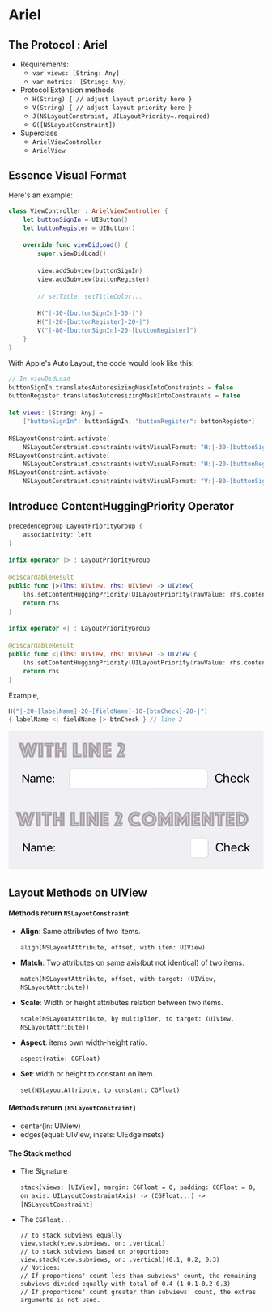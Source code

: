 # Ariel

## The Protocol : Ariel

+ Requirements: 
  + `var views: [String: Any]`
  + `var metrics: [String: Any]`
+ Protocol Extension methods
  + `H(String) { // adjust layout priority here }`
  + `V(String) { // adjust layout priority here }`
  + `J(NSLayoutConstraint, UILayoutPriority=.required)`
  + `G([NSLayoutConstraint])`
+ Superclass
  + `ArielViewController`
  + `ArielView`

## Essence Visual Format

Here's an example:

```swift
class ViewController : ArielViewController {
    let buttonSignIn = UIButton()
    let buttonRegister = UIButton()
    
    override func viewDidLoad() {
        super.viewDidLoad()
        
        view.addSubview(buttonSignIn)
        view.addSubview(buttonRegister)
        
        // setTitle, setTitleColor...
        
        H("|-30-[buttonSignIn]-30-|")
        H("|-20-[buttonRegister]-20-|")
        V("|-80-[buttonSignIn]-20-[buttonRegister]")
    }
}
```



With Apple's Auto Layout, the code would look like this:

```swift
// In viewDidLoad
buttonSignIn.translatesAutoresizingMaskIntoConstraints = false
buttonRegister.translatesAutoresizingMaskIntoConstraints = false

let views: [String: Any] = 
	["buttonSignIn": buttonSignIn, "buttonRegister": buttonRegister]

NSLayoutConstraint.activate(
    NSLayoutConstraint.constraints(withVisualFormat: "H:|-30-[buttonSignIn]-30-|", metrics: nil, views: views))
NSLayoutConstraint.activate(
    NSLayoutConstraint.constraints(withVisualFormat: "H:|-20-[buttonRegister]-20-|", metrics: nil, views: views))
NSLayoutConstraint.activate(
    NSLayoutConstraint.constraints(withVisualFormat: "V:|-80-[buttonSignIn]-20-[buttonRegister]", metrics: nil, views: views))
```



## Introduce ContentHuggingPriority Operator

```swift
precedencegroup LayoutPriorityGroup {
    associativity: left
}

infix operator |> : LayoutPriorityGroup

@discardableResult
public func |>(lhs: UIView, rhs: UIView) -> UIView{
    lhs.setContentHuggingPriority(UILayoutPriority(rawValue: rhs.contentHuggingPriority(for: .horizontal).rawValue-1), for: .horizontal)
    return rhs
}

infix operator <| : LayoutPriorityGroup

@discardableResult
public func <|(lhs: UIView, rhs: UIView) -> UIView {
    lhs.setContentHuggingPriority(UILayoutPriority(rawValue: rhs.contentHuggingPriority(for: .horizontal).rawValue+1), for: .horizontal)
    return rhs
}
```

Example,

```swift
H("|-20-[labelName]-20-[fieldName]-10-[btnCheck]-20-|") 
{ labelName <| fieldName |> btnCheck } // line 2
```

![Result](Resources/example1.png)

## Layout Methods on UIView



#### Methods return `NSLayoutConstraint`

+ **Align**: Same attributes of two items.

  `align(NSLayoutAttribute, offset, with item: UIView) `

+ **Match**: Two attributes on same axis(but not identical) of two items.

  `match(NSLayoutAttribute, offset, with target: (UIView, NSLayoutAttribute))`

+ **Scale**:  Width or height attributes relation between two items.

  `scale(NSLayoutAttribute, by multiplier, to target: (UIView, NSLayoutAttribute)) `

+ **Aspect**: items own width-height ratio.

  `aspect(ratio: CGFloat)`

+ **Set**: width or height to constant on item.

  `set(NSLayoutAttribute, to constant: CGFloat)`



#### Methods return `[NSLayoutConstraint]`

+ center(in: UIView)
+ edges(equal: UIView, insets: UIEdgeInsets)



#### The Stack method

+ The Signature

  `stack(views: [UIView], margin: CGFloat = 0, padding: CGFloat = 0, on axis: UILayoutConstraintAxis) -> (CGFloat...) -> [NSLayoutConstraint] `

+ The `CGFloat...`

  ```swif
  // to stack subviews equally
  view.stack(view.subviews, on: .vertical)
  // to stack subviews based on proportions
  view.stack(view.subviews, on: .vertical)(0.1, 0.2, 0.3)
  // Notices:
  // If proportions' count less than subviews' count, the remaining subviews divided equally with total of 0.4 (1-0.1-0.2-0.3)
  // If proportions' count greater than subviews' count, the extras arguments is not used.
  ```

  
